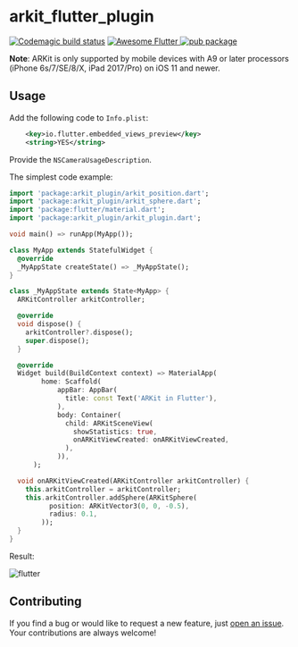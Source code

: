 # arkit_flutter_plugin
[![Codemagic build status](https://api.codemagic.io/apps/5cb0a01178f5790010ab6978/5cb0a01178f5790010ab6977/status_badge.svg)](https://codemagic.io/apps/5cb0a01178f5790010ab6978/5cb0a01178f5790010ab6977/latest_build) <a href="https://github.com/Solido/awesome-flutter">
   <img alt="Awesome Flutter" src="https://img.shields.io/badge/Awesome-Flutter-blue.svg?longCache=true&style=flat-square" />
</a> [![pub package](https://img.shields.io/pub/v/arkit_plugin.svg)](https://pub.dartlang.org/packages/arkit_plugin)

**Note**: ARKit is only supported by mobile devices with A9 or later processors (iPhone 6s/7/SE/8/X, iPad 2017/Pro) on iOS 11 and newer.

## Usage
Add the following code to `Info.plist`:
```xml
    <key>io.flutter.embedded_views_preview</key>
    <string>YES</string>
```
Provide the `NSCameraUsageDescription`.

The simplest code example:

```dart
import 'package:arkit_plugin/arkit_position.dart';
import 'package:arkit_plugin/arkit_sphere.dart';
import 'package:flutter/material.dart';
import 'package:arkit_plugin/arkit_plugin.dart';

void main() => runApp(MyApp());

class MyApp extends StatefulWidget {
  @override
  _MyAppState createState() => _MyAppState();
}

class _MyAppState extends State<MyApp> {
  ARKitController arkitController;

  @override
  void dispose() {
    arkitController?.dispose();
    super.dispose();
  }

  @override
  Widget build(BuildContext context) => MaterialApp(
        home: Scaffold(
            appBar: AppBar(
              title: const Text('ARKit in Flutter'),
            ),
            body: Container(
              child: ARKitSceneView(
                showStatistics: true,
                onARKitViewCreated: onARKitViewCreated,
              ),
            )),
      );

  void onARKitViewCreated(ARKitController arkitController) {
    this.arkitController = arkitController;
    this.arkitController.addSphere(ARKitSphere(
          position: ARKitVector3(0, 0, -0.5),
          radius: 0.1,
        ));
  }
}
```
Result:

![flutter](./demo.gif)

## Contributing

If you find a bug or would like to request a new feature, just [open an issue](https://github.com/olexale/arkit_flutter_plugin/issues/new). Your contributions are always welcome!

